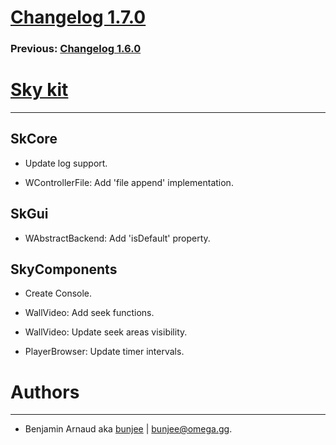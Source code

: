 # [Changelog 1.7.0](http://omega.gg/Sky/changes/1.7.0.html)

### Previous: [Changelog 1.6.0](1.6.0.html)

# [Sky kit](http://omega.gg/Sky)
---

## SkCore

- Update log support.

- WControllerFile: Add 'file append' implementation.


## SkGui

- WAbstractBackend: Add 'isDefault' property.


## SkyComponents

- Create Console.

- WallVideo: Add seek functions.

- WallVideo: Update seek areas visibility.

- PlayerBrowser: Update timer intervals.


# Authors
---

- Benjamin Arnaud aka [bunjee](http://bunjee.me) | <bunjee@omega.gg>.
